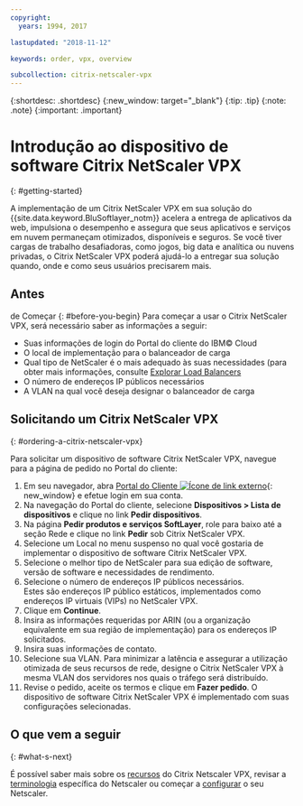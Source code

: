 ```yaml
---
copyright:
  years: 1994, 2017

lastupdated: "2018-11-12"

keywords: order, vpx, overview

subcollection: citrix-netscaler-vpx
---
```


{:shortdesc: .shortdesc}
{:new_window: target="_blank"}
{:tip: .tip}
{:note: .note}
{:important: .important}

# Introdução ao dispositivo de software Citrix NetScaler VPX
{: #getting-started}

A implementação de um Citrix NetScaler VPX em sua solução do {{site.data.keyword.BluSoftlayer_notm}} acelera a entrega de aplicativos da web, impulsiona o desempenho e assegura que seus aplicativos e serviços em nuvem permaneçam otimizados, disponíveis e seguros. Se você tiver cargas de trabalho desafiadoras, como jogos, big data e analítica ou nuvens privadas, o Citrix NetScaler VPX poderá ajudá-lo a entregar sua solução quando, onde e como seus usuários precisarem mais.

## Antes
de Começar
{: #before-you-begin}
Para começar a usar o Citrix NetScaler VPX, será necessário saber as informações a seguir:

* Suas informações de login do Portal do cliente do IBM© Cloud
* O local de implementação para o balanceador de carga
* Qual tipo de NetScaler é o mais adequado às suas necessidades (para obter mais informações, consulte [Explorar Load Balancers](/docs/infrastructure/loadbalancer-service?topic=loadbalancer-service-explore)
* O número de endereços IP públicos necessários
* A VLAN na qual você deseja designar o balanceador de carga

## Solicitando um Citrix NetScaler VPX
{: #ordering-a-citrix-netscaler-vpx}

Para solicitar um dispositivo de software Citrix NetScaler VPX, navegue para a página de pedido no Portal do cliente:

1. Em seu navegador, abra [Portal do Cliente ![Ícone de link externo](../../icons/launch-glyph.svg "Ícone de link externo")](https://control.softlayer.com/){: new_window} e efetue login em sua conta.
2. Na navegação do Portal do cliente, selecione **Dispositivos > Lista de dispositivos** e clique no link **Pedir dispositivos**.
3. Na página **Pedir produtos e serviços SoftLayer**, role para baixo até a seção Rede e clique no link **Pedir** sob Citrix NetScaler VPX.
4. Selecione um Local no menu suspenso no qual você gostaria de implementar o dispositivo de software Citrix NetScaler VPX.  
5. Selecione o melhor tipo de NetScaler para sua edição de software, versão de software e necessidades de rendimento.
6. Selecione o número de endereços IP públicos necessários.  
	Estes são endereços IP público estáticos, implementados como endereços IP virtuais (VIPs) no NetScaler VPX.
7. Clique em **Continue**.
8. Insira as informações requeridas por ARIN (ou a organização equivalente em sua região de implementação) para os endereços IP solicitados.
9. Insira suas informações de contato.
10. Selecione sua VLAN.
	Para minimizar a latência e assegurar a utilização otimizada de seus recursos de rede, designe o Citrix NetScaler VPX à mesma VLAN dos servidores nos quais o tráfego será distribuído.
11. Revise o pedido, aceite os termos e clique em **Fazer pedido**. O dispositivo de software Citrix NetScaler VPX é implementado com suas configurações selecionadas.

## O que vem a seguir
{: #what-s-next}

É possível saber mais sobre os [recursos](/docs/infrastructure/citrix-netscaler-vpx?topic=citrix-netscaler-vpx-about-citrix-netscaler-vpx) do Citrix Netscaler VPX, revisar a [terminologia](/docs/infrastructure/citrix-netscaler-vpx?topic=citrix-netscaler-vpx-citrix-netscaler-vpx-terminology) específica do Netscaler ou começar a [configurar](/docs/infrastructure/citrix-netscaler-vpx?topic=citrix-netscaler-vpx-basic-load-balancing-configuration) o seu Netscaler.
